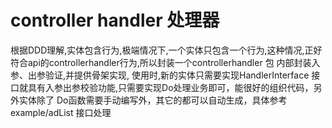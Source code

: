 # controller handler 处理器
根据DDD理解,实体包含行为,极端情况下,一个实体只包含一个行为,这种情况,正好符合api的controllerhandler行为,所以封装一个controllerhandler 包
内部封装入参、出参验证,并提供骨架实现,
使用时,新的实体只需要实现HandlerInterface 接口就具有入参出参校验功能,只需要实现Do处理业务即可，能很好的组织代码，另外实体除了 Do函数需要手动编写外，其它的都可以自动生成，具体参考 example/adList 接口处理